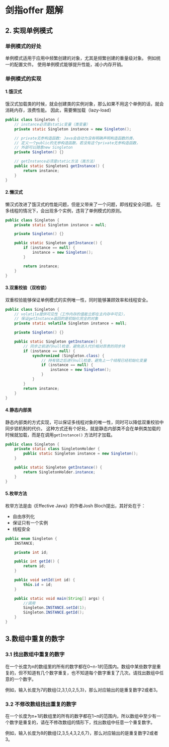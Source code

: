 # 剑指offer 题解

## 2. 实现单例模式

### 单例模式的好处
单例模式适用于应用中频繁创建的对象，尤其是频繁创建的重量级对象。
例如统一的配置文件。
使用单例模式能够提升性能，减小内存开销。

### 单例模式的实现
#### 1.饿汉式
饿汉式加载类的时候，就会创建类的实例对象，那么如果不用这个单例的话，就会消耗内存，浪费性能。
因此，需要懒加载（lazy-load）

```java
public class Singleton {
    // instance必须是static变量（类变量）
    private static Singleton instance = new Singleton();

    // private无参构造函数: Java会自动为没有明确声明构造函数的类，
    // 定义一个public的无参构造函数，若没有这个private无参构造函数，
    // 外部可以随意new Singleton
    private Singleton() {}

    // getInstance必须是static方法（类方法）
    public static Singleton1 getInstance() {
        return instance;
    }
}
```

#### 2.懒汉式
懒汉式改进了饿汉式的性能问题，但是又带来了一个问题，即线程安全问题。
在多线程的情况下，会出现多个实例，违背了单例模式的原则。

```java
public class Singleton {
    private static Singleton instance = null;

    private Singleton() {}

    public static Singleton getInstance() {
        if (instance == null) {
            instance = new Singleton();
        }

        return instance;
    }
}
```

#### 3.双重校验（双检锁）
双重校验能够保证单例模式的实例唯一性，同时能够兼顾效率和线程安全。

```java
public class Singleton {
    // volatile提供可见性（工作内存的值能立即在主内存中可见），
    // 保证getInstance返回的是初始化完全的对象
    private static volatile Singleton instance = null;

    private Singleton() {}

    public static Singleton getInstance() {
        // 同步之前进行null检查，避免进入代价相对昂贵的同步块
        if (instance == null) {
            synchronized (Singleton.class) {
                // 持有锁之后进行null检查，避免上一个线程已经初始化变量
                if (instance == null) {
                    instance = new Singleton();
                }
            }
        }
        return instance;
    }
}
```

#### 4.静态内部类
静态内部类的方式实现，可以保证多线程对象的唯一性，同时可以降低双重校验中同步锁机制的代价。
这种方式还有个好处，就是静态内部类不会在单例类加载的时候就加载，而是在调用`getInstance()`
方法时才加载。

```java
public class Singleton {
    private static class SingletonHolder {
        public static Singleton instance = new Singleton();
    }

    public static Singleton getInstance() {
        return SingletonHolder.instance;
    }
}
```

####  5.枚举方法 
枚举方法是由《Effective Java》的作者Josh Bloch提出，其好处在于：
* 自由序列化
* 保证只有一个实例
* 线程安全

```java
public enum Singleton {
    INSTANCE;

    private int id;

    public int getId() {
        return id;
    }

    public void setId(int id) {
        this.id = id;
    }

    public static void main(String[] args) {
        //调用
        Singleton.INSTANCE.setId(1);
        Singleton.INSTANCE.getId();
    }
}
```



## 3.数组中重复的数字

### 3.1 找出数组中重复的数字

在一个长度为n的数组里的所有的数字都在0~n-1的范围内。数组中某些数字是重复的，但不知道有几个数字重复，也不知道每个数字重复了几次。请找出数组中任意的一个数字。

例如，输入长度为7的数组{2,3,1,0,2,5,3}，那么对应输出的是重复数字2或者3。

### 3.2 不修改数组找出重复的数字

在一个长度为n+1的数组里的所有的数字都在1~n的范围内，所以数组中至少有一个数字是重复的，请在不修改数组的情形下，找出数组中任意一个重复数字。

例如，输入长度为8的数组{2,3,5,4,3,2,6,7}，那么对应输出的是重复数字2或者3。

